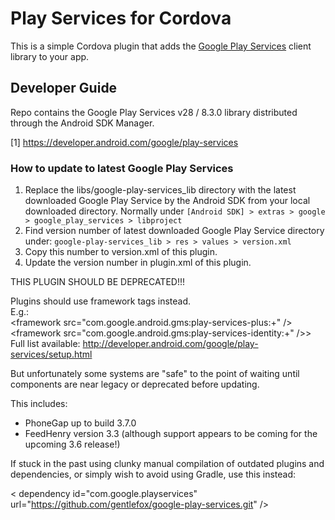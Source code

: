 # Play Services for Cordova

This is a simple Cordova plugin that adds the [Google Play Services](http://developer.android.com/google/play-services/setup.html)
client library to your app.

## Developer Guide

Repo contains the Google Play Services v28 / 8.3.0 library distributed
through the Android SDK Manager.<br>

[1] https://developer.android.com/google/play-services<br>

### How to update to latest Google Play Services

1. Replace the libs/google-play-services_lib directory with the latest downloaded Google Play Service by the Android SDK from your local downloaded directory.
  Normally under `[Android SDK] > extras > google > google_play_services > libproject`
2. Find version number of latest downloaded Google Play Service directory under:
  `google-play-services_lib > res > values > version.xml`
3. Copy this number to version.xml of this plugin.
4. Update the version number in plugin.xml of this plugin.

THIS PLUGIN SHOULD BE DEPRECATED!!!<br>

Plugins should use framework tags instead.<br>
E.g.:<br>
    &lt;framework src="com.google.android.gms:play-services-plus:+" /&gt;<br>
    &lt;framework src="com.google.android.gms:play-services-identity:+" />&gt;<br>
Full list available: http://developer.android.com/google/play-services/setup.html<br>

But unfortunately some systems are "safe" to the point of waiting until components are near legacy or deprecated before updating.

This includes:

* PhoneGap up to build 3.7.0
* FeedHenry version 3.3 (although support appears to be coming for the upcoming 3.6 release!)

If stuck in the past using clunky manual compilation of outdated plugins and dependencies, or simply wish to avoid using Gradle, use this instead:

< dependency id="com.google.playservices" url="https://github.com/gentlefox/google-play-services.git" />
